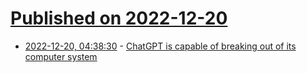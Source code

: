# [Published on 2022-12-20](index.md)

* [2022-12-20, 04:38:30](https://news.ycombinator.com/item?id=34061610) - [ChatGPT is capable of breaking out of its computer system](https://sharechatgpt.com/share/84a93d0f6896b69c0e3aef44e8f836ef)
